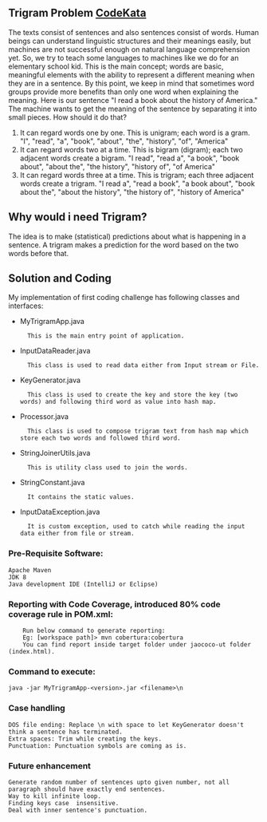 Trigram Problem [CodeKata](http://codekata.com/kata/kata14-tom-swift-under-the-milkwood/)
---
The texts consist of sentences and also sentences consist of words. Human beings can understand linguistic structures and their meanings easily, but machines are not successful enough on natural language comprehension yet. So, we try to teach some languages to machines like we do for an elementary school kid. This is the main concept; words are basic, meaningful elements with the ability to represent a different meaning when they are in a sentence. By this point, we keep in mind that sometimes word groups provide more benefits than only one word when explaining the meaning. 
Here is our sentence "I read a book about the history of America."
The machine wants to get the meaning of the sentence by separating it into small pieces. How should it do that? 
1. It can regard words one by one. This is unigram; each word is a gram.
"I", "read", "a", "book", "about", "the", "history", "of", "America"
2. It can regard words two at a time. This is bigram (digram); each two adjacent words create a bigram.
"I read", "read a", "a book", "book about", "about the", "the history", "history of", "of America"
3. It can regard words three at a time. This is trigram; each three adjacent words create a trigram.
"I read a", "read a book", "a book about", "book about the", "about the history", "the history of", "history of America"

Why would i need Trigram?
---
The idea is to make (statistical) predictions about what is happening in a sentence.
A trigram makes a prediction for the word based on the two words before that.


Solution and Coding
---
My implementation of first coding challenge has following classes and interfaces:

* MyTrigramApp.java
    
        This is the main entry point of application.

* InputDataReader.java
    
        This class is used to read data either from Input stream or File.

* KeyGenerator.java
    
        This class is used to create the key and store the key (two words) and following third word as value into hash map.

* Processor.java

        This class is used to compose trigram text from hash map which store each two words and followed third word. 

* StringJoinerUtils.java

        This is utility class used to join the words.

* StringConstant.java
    
        It contains the static values.

* InputDataException.java
    
        It is custom exception, used to catch while reading the input data either from file or stream.


### Pre-Requisite Software:
    Apache Maven
    JDK 8
    Java development IDE (IntelliJ or Eclipse)

### Reporting with Code Coverage, introduced 80% code coverage rule in POM.xml:
        Run below command to generate reporting:
        Eg: [workspace path]> mvn cobertura:cobertura
        You can find report inside target folder under jaococo-ut folder (index.html).
        
### Command to execute: 
    java -jar MyTrigramApp-<version>.jar <filename>\n

### Case handling
    DOS file ending: Replace \n with space to let KeyGenerator doesn't think a sentence has terminated. 
    Extra spaces: Trim while creating the keys.
    Punctuation: Punctuation symbols are coming as is.
    
### Future enhancement

    Generate random number of sentences upto given number, not all paragraph should have exactly end sentences.
    Way to kill infinite loop.
    Finding keys case  insensitive.
    Deal with inner sentence's punctuation.